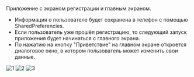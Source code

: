 Приложение с экраном регистрации и главным экраном. 

* Информация о пользователе будет сохранена в телефон с помощью SharedPreferencies.
* Если пользователь уже прошёл регистрацию, то следующий запуск приложения будет начинаться с главного экрана.
* По нажатию на кнопку "Приветствие" на главном экране откроется диалоговое окно, в котором пользователь может изменить свои данные.

![1](https://github.com/natasha14040092/TestTask/assets/101978244/ef522301-e54b-47d2-92be-fee58e7ae107)
![2](https://github.com/natasha14040092/TestTask/assets/101978244/ce695cf6-a57e-47f5-bc7c-41a224ead5cd)
![3](https://github.com/natasha14040092/TestTask/assets/101978244/2e7db4a5-1277-48cf-ad8c-fb37fa21fbdd)


